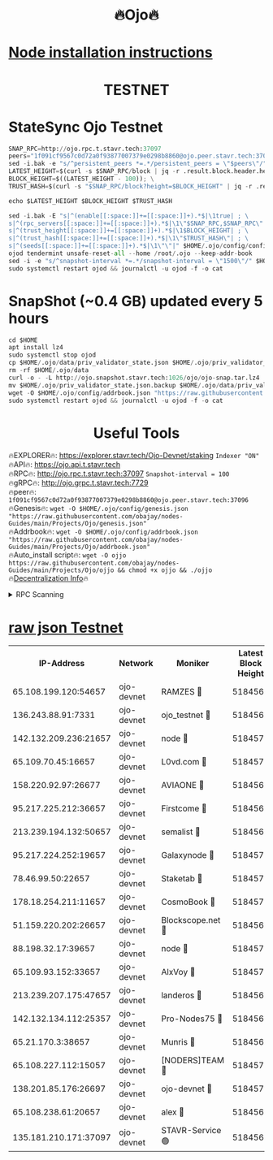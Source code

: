 <h1 align="center"> 🔥Ojo🔥</h1>

[Node installation instructions](https://github.com/obajay/nodes-Guides/tree/main/Projects/Ojo)
=

<h1 align="center"> TESTNET</h1>

# StateSync Ojo Testnet
```python
SNAP_RPC=http://ojo.rpc.t.stavr.tech:37097
peers="1f091cf9567c0d72a0f93877007379e0298b8860@ojo.peer.stavr.tech:37096"
sed -i.bak -e "s/^persistent_peers *=.*/persistent_peers = \"$peers\"/" $HOME/.ojo/config/config.toml
LATEST_HEIGHT=$(curl -s $SNAP_RPC/block | jq -r .result.block.header.height); \
BLOCK_HEIGHT=$((LATEST_HEIGHT - 100)); \
TRUST_HASH=$(curl -s "$SNAP_RPC/block?height=$BLOCK_HEIGHT" | jq -r .result.block_id.hash)

echo $LATEST_HEIGHT $BLOCK_HEIGHT $TRUST_HASH

sed -i.bak -E "s|^(enable[[:space:]]+=[[:space:]]+).*$|\1true| ; \
s|^(rpc_servers[[:space:]]+=[[:space:]]+).*$|\1\"$SNAP_RPC,$SNAP_RPC\"| ; \
s|^(trust_height[[:space:]]+=[[:space:]]+).*$|\1$BLOCK_HEIGHT| ; \
s|^(trust_hash[[:space:]]+=[[:space:]]+).*$|\1\"$TRUST_HASH\"| ; \
s|^(seeds[[:space:]]+=[[:space:]]+).*$|\1\"\"|" $HOME/.ojo/config/config.toml
ojod tendermint unsafe-reset-all --home /root/.ojo --keep-addr-book
sed -i -e "s/^snapshot-interval *=.*/snapshot-interval = \"1500\"/" $HOME/.ojo/config/app.toml
sudo systemctl restart ojod && journalctl -u ojod -f -o cat
```
# SnapShot (~0.4 GB) updated every 5 hours
```python
cd $HOME
apt install lz4
sudo systemctl stop ojod
cp $HOME/.ojo/data/priv_validator_state.json $HOME/.ojo/priv_validator_state.json.backup
rm -rf $HOME/.ojo/data
curl -o - -L http://ojo.snapshot.stavr.tech:1026/ojo/ojo-snap.tar.lz4 | lz4 -c -d - | tar -x -C $HOME/.ojo --strip-components 2
mv $HOME/.ojo/priv_validator_state.json.backup $HOME/.ojo/data/priv_validator_state.json
wget -O $HOME/.ojo/config/addrbook.json "https://raw.githubusercontent.com/obajay/nodes-Guides/main/Projects/Ojo/addrbook.json"
sudo systemctl restart ojod && journalctl -u ojod -f -o cat
```
 <h1 align="center"> Useful Tools</h1>

🔥EXPLORER🔥:        https://explorer.stavr.tech/Ojo-Devnet/staking        `Indexer "ON"` \
🔥API🔥:                     https://ojo.api.t.stavr.tech \
🔥RPC🔥:                    http://ojo.rpc.t.stavr.tech:37097              `Snapshot-interval = 100` \
🔥gRPC🔥:                  http://ojo.grpc.t.stavr.tech:7729 \
🔥peer🔥:                   `1f091cf9567c0d72a0f93877007379e0298b8860@ojo.peer.stavr.tech:37096` \
🔥Genesis🔥:    ```wget -O $HOME/.ojo/config/genesis.json "https://raw.githubusercontent.com/obajay/nodes-Guides/main/Projects/Ojo/genesis.json"``` \
🔥Addrbook🔥:    ```wget -O $HOME/.ojo/config/addrbook.json "https://raw.githubusercontent.com/obajay/nodes-Guides/main/Projects/Ojo/addrbook.json"``` \
🔥Auto_install script🔥: ```wget -O ojjo https://raw.githubusercontent.com/obajay/nodes-Guides/main/Projects/Ojo/ojjo && chmod +x ojjo && ./ojjo``` \
🔥[Decentralization Info](https://github.com/obajay/StateSync-snapshots/tree/main/Projects/Ojo/Decentralization)🔥



<details>
<summary>RPC Scanning</summary>

<h2 align="center"> We scan nodes in real time every 4 hours. And we provide the final result of RPC endpoints.
We cannot influence the operation of these nodes in any way. </h2>


```python
If Voting Power is higher than 0 --> then the Node is a validator of the network and may be subject to attack and be a potential threat to the chain.
```
```python
We marked such validators with a red symbol
```

</details>

[raw json Testnet](https://rpc-check.ojot.stavr.tech/ojot/rpc-ojot-result.json)
=


<table><tr><th>IP-Address</th><th>Network</th><th>Moniker</th><th>Latest Block Height</th><th>Earliest Block Height</th><th>Catching Up</th><th>Tx Index</th><th>Voting Power</th><th>Scan Time</th></tr><tr><td>65.108.199.120:54657</td><td>ojo-devnet</td><td>RAMZES 🔴</td><td>5184566</td><td>306156</td><td>False</td><td>on</td><td>15420</td><td>2024-01-29T06:45:24.940023335UTC</td></tr><tr><td>136.243.88.91:7331</td><td>ojo-devnet</td><td>ojo_testnet 🔴</td><td>5184567</td><td>308845</td><td>False</td><td>on</td><td>1000</td><td>2024-01-29T06:45:31.294330109UTC</td></tr><tr><td>142.132.209.236:21657</td><td>ojo-devnet</td><td>node 🔴</td><td>5184570</td><td>350001</td><td>False</td><td>on</td><td>1999</td><td>2024-01-29T06:45:46.891830952UTC</td></tr><tr><td>65.109.70.45:16657</td><td>ojo-devnet</td><td>L0vd.com 🔴</td><td>5184571</td><td>695918</td><td>False</td><td>off</td><td>998</td><td>2024-01-29T06:45:56.423039554UTC</td></tr><tr><td>158.220.92.97:26677</td><td>ojo-devnet</td><td>AVIAONE 🔴</td><td>5184569</td><td>2754001</td><td>False</td><td>on</td><td>19926</td><td>2024-01-29T06:45:41.934875334UTC</td></tr><tr><td>95.217.225.212:36657</td><td>ojo-devnet</td><td>Firstcome 🔴</td><td>5184567</td><td>2985946</td><td>False</td><td>on</td><td>13566</td><td>2024-01-29T06:45:31.049770700UTC</td></tr><tr><td>213.239.194.132:50657</td><td>ojo-devnet</td><td>semalist 🔴</td><td>5184566</td><td>3223522</td><td>False</td><td>on</td><td>21037</td><td>2024-01-29T06:45:25.334163891UTC</td></tr><tr><td>95.217.224.252:19657</td><td>ojo-devnet</td><td>Galaxynode 🔴</td><td>5184571</td><td>3685492</td><td>False</td><td>on</td><td>11888</td><td>2024-01-29T06:45:55.395680058UTC</td></tr><tr><td>78.46.99.50:22657</td><td>ojo-devnet</td><td>Staketab 🔴</td><td>5184571</td><td>4254801</td><td>False</td><td>on</td><td>1276</td><td>2024-01-29T06:45:56.690771134UTC</td></tr><tr><td>178.18.254.211:11657</td><td>ojo-devnet</td><td>CosmoBook 🔴</td><td>5184570</td><td>4392001</td><td>False</td><td>off</td><td>1047</td><td>2024-01-29T06:45:49.294911116UTC</td></tr><tr><td>51.159.220.202:26657</td><td>ojo-devnet</td><td>Blockscope.net 🔴</td><td>5184566</td><td>4425001</td><td>False</td><td>on</td><td>1790</td><td>2024-01-29T06:45:24.139904688UTC</td></tr><tr><td>88.198.32.17:39657</td><td>ojo-devnet</td><td>node 🔴</td><td>5184570</td><td>4710001</td><td>False</td><td>on</td><td>90266</td><td>2024-01-29T06:45:49.554836839UTC</td></tr><tr><td>65.109.93.152:33657</td><td>ojo-devnet</td><td>AlxVoy 🔴</td><td>5184570</td><td>4943001</td><td>False</td><td>on</td><td>4491415</td><td>2024-01-29T06:45:46.640640071UTC</td></tr><tr><td>213.239.207.175:47657</td><td>ojo-devnet</td><td>landeros 🔴</td><td>5184569</td><td>4967924</td><td>False</td><td>off</td><td>11083</td><td>2024-01-29T06:45:42.175867989UTC</td></tr><tr><td>142.132.134.112:25357</td><td>ojo-devnet</td><td>Pro-Nodes75 🔴</td><td>5184566</td><td>5084566</td><td>False</td><td>on</td><td>24651</td><td>2024-01-29T06:45:28.304141609UTC</td></tr><tr><td>65.21.170.3:38657</td><td>ojo-devnet</td><td>Munris 🔴</td><td>5184567</td><td>5084567</td><td>False</td><td>off</td><td>20123</td><td>2024-01-29T06:45:30.731946942UTC</td></tr><tr><td>65.108.227.112:15057</td><td>ojo-devnet</td><td>[NODERS]TEAM 🔴</td><td>5184571</td><td>5084571</td><td>False</td><td>off</td><td>9999</td><td>2024-01-29T06:45:55.798308463UTC</td></tr><tr><td>138.201.85.176:26697</td><td>ojo-devnet</td><td>ojo-devnet 🔴</td><td>5184571</td><td>5084571</td><td>False</td><td>on</td><td>1000024000</td><td>2024-01-29T06:45:56.080534639UTC</td></tr><tr><td>65.108.238.61:20657</td><td>ojo-devnet</td><td>alex 🔴</td><td>5184566</td><td>5131001</td><td>False</td><td>on</td><td>11359</td><td>2024-01-29T06:45:24.557803647UTC</td></tr><tr><td>135.181.210.171:37097</td><td>ojo-devnet</td><td>STAVR-Service 🟢</td><td>5184566</td><td>5182001</td><td>False</td><td>on</td><td>0</td><td>2024-01-29T06:45:25.917404535UTC</td></tr></table>

